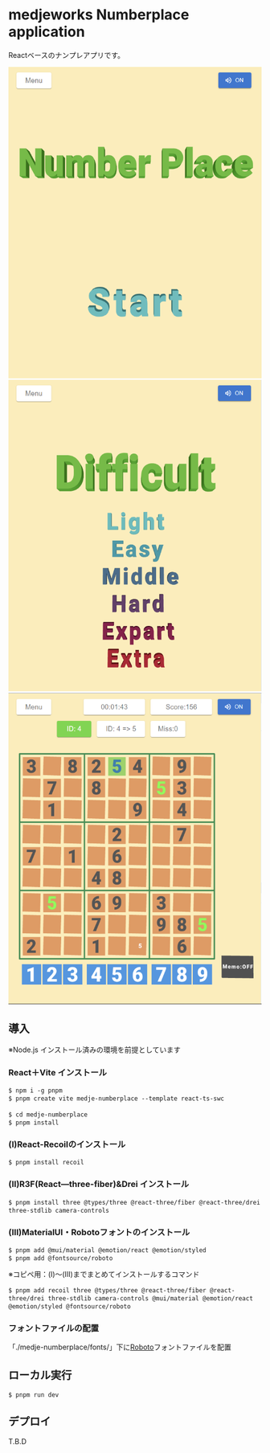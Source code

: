 # medjeworks Numberplace application

Reactベースのナンプレアプリです。

<div style="text-align: center">
  <img src="screenshots/MainVisual.png" width=512 height=620> <img src="screenshots/DifficultSelect.png" width=512 height=620>
</div>
<div style="text-align: center">
  <img src="screenshots/inGame.png" width=512 height=620>
</div>

## 導入

※Node.js インストール済みの環境を前提としています

### React＋Vite インストール
```
$ npm i -g pnpm
$ pnpm create vite medje-numberplace --template react-ts-swc

$ cd medje-numberplace
$ pnpm install
```

### (Ⅰ)React-Recoilのインストール
```
$ pnpm install recoil
```

### (Ⅱ)R3F(React―three-fiber)&Drei インストール
```
$ pnpm install three @types/three @react-three/fiber @react-three/drei three-stdlib camera-controls
```

### (Ⅲ)MaterialUI・Robotoフォントのインストール
```
$ pnpm add @mui/material @emotion/react @emotion/styled
$ pnpm add @fontsource/roboto
```

※コピペ用：(Ⅰ)～(Ⅲ)までまとめてインストールするコマンド
```
$ pnpm add recoil three @types/three @react-three/fiber @react-three/drei three-stdlib camera-controls @mui/material @emotion/react @emotion/styled @fontsource/roboto
```

### フォントファイルの配置
「./medje-numberplace/fonts/」下に[Roboto](https://fonts.google.com/specimen/Roboto)フォントファイルを配置

## ローカル実行
```
$ pnpm run dev
```

## デプロイ
T.B.D
